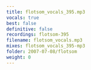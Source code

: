 ```yaml
---
title: flotsom_vocals_395.mp3
vocals: true
best: false
definitive: false
recordings: flotsom-395
filename: flotsom_vocals.mp3
mixes: flotsom_vocals_395-mp3
folder: 2007-07-08/flotsom
weight: 0
---
```

